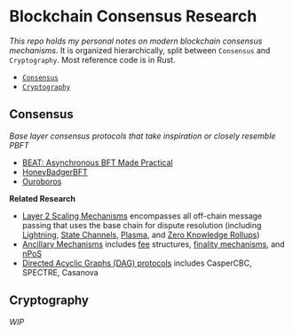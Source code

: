 # Blockchain Consensus Research

*This repo holds my personal notes on modern blockchain consensus mechanisms.* It is organized hierarchically, split between `Consensus` and `Cryptography`. Most reference code is in Rust.

* [`Consensus`](./Consensus/)
* [`Cryptography`](./RealCrypto/)

## Consensus

*Base layer consensus protocols that take inspiration or closely resemble PBFT*
* [BEAT: Asynchronous BFT Made Practical](./Consensus/BEAT.md)
* [HoneyBadgerBFT](./Consensus/HoneyBadgerBFT.md)
* [Ouroboros](./Consensus/Ouroboros.md)

**Related Research**
* [Layer 2 Scaling Mechanisms](./Consensus/L2) encompasses all off-chain message passing that uses the base chain for dispute resolution (including [Lightning](./Consensus/L2/lightning.md), [State Channels](./Consensus/L2/statechannel.md), [Plasma](./Consensus/L2/plasma.md), and [Zero Knowledge Rollups](.Consensus/L2/rollups.md))
* [Ancillary Mechanisms](./Consensus/ancillary) includes [fee](./Consensus/ancillary/fee.md) structures, [finality mechanisms](./Consensus/ancillary/finality.md), and [nPoS](./Consensus/ancillary/npos.md)
* [Directed Acyclic Graphs (DAG) protocols](./Consensus/DAG) includes CasperCBC, SPECTRE, Casanova

## Cryptography

*WIP*
